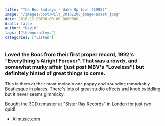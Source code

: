 ```yaml
---
title: "The Boo Radleys - Wake Up Boo! (1995)"
image: "/images/post/wilt_20161208_image-asset.jpeg"
date: 2016-12-08T00:00:00.0000000
draft: false
author: "David"
tags: ["thebooradleys"]
categories: ["Listen"]
---
```

### Loved the Boos from their first proper record, 1992's "Everything's Alright Forever". That was a rowdy, and somewhat murky affair (just post MBV's "Loveless") but definitely hinted of great things to come.

 This is them at their most melodic and poppy and sounding remarkably Beatlesque in places. There's lots of great studio effects and knob twiddling but it never seems gimmicky.

 Bought the 3CD remaster at "Sister Ray Records" in London for just two quid!

-  [Allmusic.com](http://www.allmusic.com/album/wake-up%21-mw0000171959)